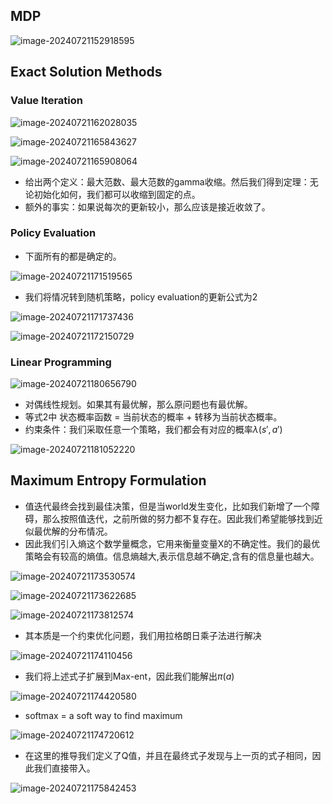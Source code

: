 ## MDP

![image-20240721152918595](https://raw.githubusercontent.com/formoree/PicGO-Picture/master/202407211529982.png)

## Exact Solution Methods

### Value Iteration

![image-20240721162028035](https://raw.githubusercontent.com/formoree/PicGO-Picture/master/202407211620449.png)

![image-20240721165843627](https://raw.githubusercontent.com/formoree/PicGO-Picture/master/202407211658755.png)

![image-20240721165908064](https://raw.githubusercontent.com/formoree/PicGO-Picture/master/202407211659008.png)

+ 给出两个定义：最大范数、最大范数的gamma收缩。然后我们得到定理：无论初始化如何，我们都可以收缩到固定的点。
+ 额外的事实：如果说每次的更新较小，那么应该是接近收敛了。

### Policy Evaluation

+ 下面所有的都是确定的。

![image-20240721171519565](https://raw.githubusercontent.com/formoree/PicGO-Picture/master/202407211715715.png)

+ 我们将情况转到随机策略，policy evaluation的更新公式为2

![image-20240721171737436](https://raw.githubusercontent.com/formoree/PicGO-Picture/master/202407211717189.png)

![image-20240721172150729](https://raw.githubusercontent.com/formoree/PicGO-Picture/master/202407211721619.png)

### Linear Programming

![image-20240721180656790](https://raw.githubusercontent.com/formoree/PicGO-Picture/master/202407211806701.png)

+ 对偶线性规划。如果其有最优解，那么原问题也有最优解。
+ 等式2中 状态概率函数 = 当前状态的概率 + 转移为当前状态概率。
+ 约束条件：我们采取任意一个策略，我们都会有对应的概率$\lambda(s',a')$

![image-20240721181052220](https://raw.githubusercontent.com/formoree/PicGO-Picture/master/202407211810540.png)

##  Maximum Entropy Formulation

+ 值迭代最终会找到最佳决策，但是当world发生变化，比如我们新增了一个障碍，那么按照值迭代，之前所做的努力都不复存在。因此我们希望能够找到近似最优解的分布情况。
+ 因此我们引入熵这个数学量概念，它用来衡量变量X的不确定性。我们的最优策略会有较高的熵值。信息熵越大,表示信息越不确定,含有的信息量也越大。

![image-20240721173530574](https://raw.githubusercontent.com/formoree/PicGO-Picture/master/202407211735502.png)

![image-20240721173622685](https://raw.githubusercontent.com/formoree/PicGO-Picture/master/202407211736634.png)

![image-20240721173812574](https://raw.githubusercontent.com/formoree/PicGO-Picture/master/202407211738416.png)

+ 其本质是一个约束优化问题，我们用拉格朗日乘子法进行解决

![image-20240721174110456](https://raw.githubusercontent.com/formoree/PicGO-Picture/master/202407211741867.png)

+ 我们将上述式子扩展到Max-ent，因此我们能解出$\pi(a)$

![image-20240721174420580](https://raw.githubusercontent.com/formoree/PicGO-Picture/master/202407211744607.png)

+ softmax = a soft way to find maximum

![image-20240721174720612](https://raw.githubusercontent.com/formoree/PicGO-Picture/master/202407211747640.png)

+ 在这里的推导我们定义了Q值，并且在最终式子发现与上一页的式子相同，因此我们直接带入。

![image-20240721175842453](https://raw.githubusercontent.com/formoree/PicGO-Picture/master/202407211758368.png)
